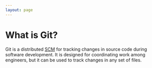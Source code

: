 ```yaml
---
layout: page
---
```

What is Git?
============

Git is a distributed [SCM](/definition/source-control-management) for tracking changes in source code during software development. It is designed for coordinating work among engineers, but it can be used to track changes in any set of files.
